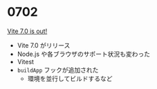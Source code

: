 # 0702

[Vite 7.0 is out!](https://ja.vite.dev/blog/announcing-vite7)

- Vite 7.0 がリリース
- Node.js や各ブラウザのサポート状況も変わった
- Vitest
- `buildApp` フックが追加された
  - 環境を並行してビルドするなど
